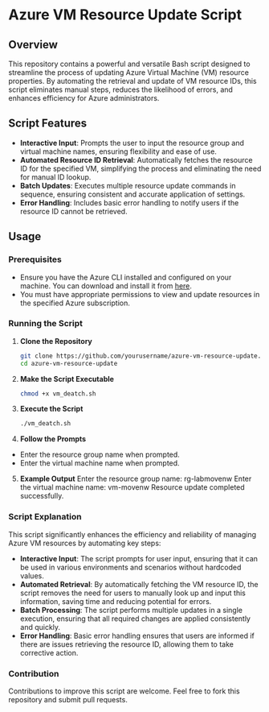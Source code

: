# Azure VM Resource Update Script

## Overview

This repository contains a powerful and versatile Bash script designed to streamline the process of updating Azure Virtual Machine (VM) resource properties. By automating the retrieval and update of VM resource IDs, this script eliminates manual steps, reduces the likelihood of errors, and enhances efficiency for Azure administrators.

## Script Features

- **Interactive Input**: Prompts the user to input the resource group and virtual machine names, ensuring flexibility and ease of use.
- **Automated Resource ID Retrieval**: Automatically fetches the resource ID for the specified VM, simplifying the process and eliminating the need for manual ID lookup.
- **Batch Updates**: Executes multiple resource update commands in sequence, ensuring consistent and accurate application of settings.
- **Error Handling**: Includes basic error handling to notify users if the resource ID cannot be retrieved.

## Usage

### Prerequisites

- Ensure you have the Azure CLI installed and configured on your machine. You can download and install it from [here](https://docs.microsoft.com/en-us/cli/azure/install-azure-cli).
- You must have appropriate permissions to view and update resources in the specified Azure subscription.

### Running the Script

1. **Clone the Repository**
   ```bash
   git clone https://github.com/yourusername/azure-vm-resource-update.git
   cd azure-vm-resource-update

2. **Make the Script Executable**
   ```bash
   chmod +x vm_deatch.sh

3. **Execute the Script**
   ```bash
   ./vm_deatch.sh

4. **Follow the Prompts**
  - Enter the resource group name when prompted.
  - Enter the virtual machine name when prompted.

5. **Example Output**
  Enter the resource group name: rg-labmovenw
  Enter the virtual machine name: vm-movenw
  Resource update completed successfully.

### Script Explanation

This script significantly enhances the efficiency and reliability of managing Azure VM resources by automating key steps:

- **Interactive Input**: The script prompts for user input, ensuring that it can be used in various environments and scenarios without hardcoded values.
- **Automated Retrieval**: By automatically fetching the VM resource ID, the script removes the need for users to manually look up and input this information, saving time and reducing potential for errors.
- **Batch Processing**: The script performs multiple updates in a single execution, ensuring that all required changes are applied consistently and quickly.
- **Error Handling**: Basic error handling ensures that users are informed if there are issues retrieving the resource ID, allowing them to take corrective action.

### Contribution

Contributions to improve this script are welcome. Feel free to fork this repository and submit pull requests.


